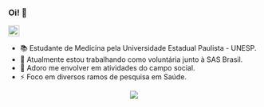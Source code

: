 ### Oi! 👋

[<img src="https://img.shields.io/github/followers/Suzana-Feltrin?label=follow&style=for-the-badge" height="22" title="Follow me" />](https://github.com/Suzana-Feltrin) 

- 📚 Estudante de Medicina pela Universidade Estadual Paulista - UNESP.
- 🌱 Atualmente estou trabalhando como voluntária junto à SAS Brasil.
- 🤝 Adoro me envolver em atividades do campo social.
- ⚡ Foco em diversos ramos de pesquisa em Saúde.
<p align="center"> 
 <a><img src="https://github-readme-stats.vercel.app/api?username=Suzana-Feltrin&show_icons=true&theme=graywhite" /></a>
</p> 
  
  
